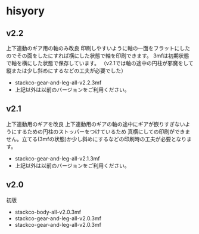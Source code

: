 # hisyory


## v2.2

上下連動のギア用の軸のみ改良
印刷しやすいように軸の一面をフラットにしたのでその面をしたにすれば横にした状態で軸を印刷できます。
3mfは初期状態で軸を横にした状態で保存しています。
（v2.1では軸の途中の円柱が邪魔をして縦または少し斜めにするなどの工夫が必要でした）

- stackco-gear-and-leg-all-v2.2.3mf
- 上記以外は以前のバージョンをご利用ください。

## v2.1

上下連動用のギアを改良
上下連動用のギアの軸の途中にギアが嵌りすぎないようにするための円柱のストッパーをつけているため
真横にしての印刷ができません。立てる(3mfの状態)か少し斜めにするなどの印刷時の工夫が必要となります。

- stackco-gear-and-leg-all-v2.1.3mf
- 上記以外は以前のバージョンをご利用ください。

## v2.0

初版

- stackco-body-all-v2.0.3mf
- stackco-gear-and-leg-all-v2.0.3mf
- stackco-gear-and-leg-all-v2.0.3mf